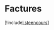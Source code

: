# Factures

[!include[listeencours](factures.listeencours.autogen.md)]


















































































































































